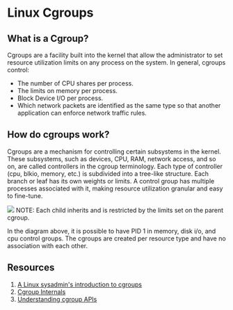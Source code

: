 # Linux Cgroups

## What is a Cgroup?

Cgroups are a facility built into the kernel that allow the administrator to set resource utilization limits on any process on the system. 
In general, cgroups control:
- The number of CPU shares per process.
- The limits on memory per process.
- Block Device I/O per process.
- Which network packets are identified as the same type so that another application can enforce network traffic rules.

## How do cgroups work?
Cgroups are a mechanism for controlling certain subsystems in the kernel. These subsystems, such as devices, CPU, RAM, network access, and so on, are called 
controllers in the cgroup terminology. Each type of controller (cpu, blkio, memory, etc.) is subdivided into a tree-like structure. Each branch or leaf has its 
own weights or limits. A control group has multiple processes associated with it, making resource utilization granular and easy to fine-tune.

![](https://www.redhat.com/sysadmin/sites/default/files/styles/embed_large/public/2020-09/CGroup_Diagram.png?itok=pbB1JLje)
NOTE: Each child inherits and is restricted by the limits set on the parent cgroup.

In the diagram above, it is possible to have PID 1 in memory, disk i/o, and cpu control groups. The cgroups are created per resource type and have no association
with each other.

## Resources
1. [A Linux sysadmin's introduction to cgroups](https://www.redhat.com/sysadmin/cgroups-part-one)
2. [Cgroup Internals](https://terenceli.github.io/%E6%8A%80%E6%9C%AF/2020/01/05/cgroup-internlas)
3. [Understanding cgroup APIs](https://lwn.net/Articles/679786/)
